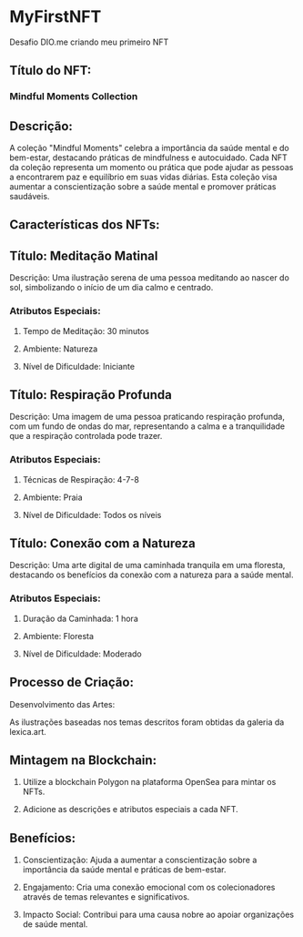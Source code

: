 # MyFirstNFT
Desafio DIO.me criando meu primeiro NFT

## Título do NFT:

### Mindful Moments Collection

## Descrição:

A coleção "Mindful Moments" celebra a importância da saúde mental e do bem-estar, destacando práticas de mindfulness e autocuidado. Cada NFT da coleção representa um momento ou prática que pode ajudar as pessoas a encontrarem paz e equilíbrio em suas vidas diárias. Esta coleção visa aumentar a conscientização sobre a saúde mental e promover práticas saudáveis.

## Características dos NFTs:

## Título: Meditação Matinal

Descrição: Uma ilustração serena de uma pessoa meditando ao nascer do sol, simbolizando o início de um dia calmo e centrado.

### Atributos Especiais:

1. Tempo de Meditação: 30 minutos

2. Ambiente: Natureza

3. Nível de Dificuldade: Iniciante

## Título: Respiração Profunda

Descrição: Uma imagem de uma pessoa praticando respiração profunda, com um fundo de ondas do mar, representando a calma e a tranquilidade que a respiração controlada pode trazer.

### Atributos Especiais:

1. Técnicas de Respiração: 4-7-8

2. Ambiente: Praia

3. Nível de Dificuldade: Todos os níveis

## Título: Conexão com a Natureza

Descrição: Uma arte digital de uma caminhada tranquila em uma floresta, destacando os benefícios da conexão com a natureza para a saúde mental.

### Atributos Especiais:

1. Duração da Caminhada: 1 hora

2. Ambiente: Floresta

3. Nível de Dificuldade: Moderado

## Processo de Criação:

Desenvolvimento das Artes:

As ilustrações baseadas nos temas descritos foram obtidas da galeria da lexica.art.

## Mintagem na Blockchain:

1. Utilize a blockchain Polygon na plataforma OpenSea para mintar os NFTs.

2. Adicione as descrições e atributos especiais a cada NFT.

## Benefícios:

1. Conscientização: Ajuda a aumentar a conscientização sobre a importância da saúde mental e práticas de bem-estar.

2. Engajamento: Cria uma conexão emocional com os colecionadores através de temas relevantes e significativos.

3. Impacto Social: Contribui para uma causa nobre ao apoiar organizações de saúde mental.
